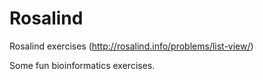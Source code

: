 # Rosalind
Rosalind exercises (http://rosalind.info/problems/list-view/)

Some fun bioinformatics exercises.
